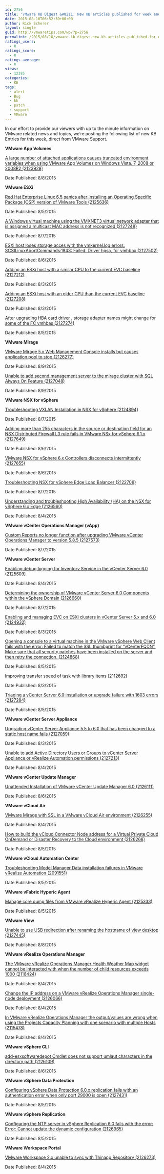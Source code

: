```yaml
---
id: 2756
title: 'VMware KB Digest &#8211; New KB articles published for week ending 8/8/15'
date: 2015-08-10T06:52:39+00:00
author: Rick Scherer
layout: single
guid: http://vmwaretips.com/wp/?p=2756
permalink: /2015/08/10/vmware-kb-digest-new-kb-articles-published-for-week-ending-8815/
ratings_users:
  - 0
ratings_score:
  - 0
ratings_average:
  - 0
views:
  - 12385
categories:
  - KB
tags:
  - alert
  - Bug
  - kb
  - patch
  - support
  - VMware
---
```

In our effort to provide our viewers with up to the minute information on VMware related news and topics, we&#8217;re posting the following list of new KB Entries for this week, direct from VMware Support.

<!--more-->

**VMware App Volumes**
  
[A large number of attached applications causes truncated environment variables when using VMware App Volumes on Windows Vista, 7, 2008 or 2008R2 (2123929)](http://vmw.re/1IyKHEs)
  
Date Published: 8/8/2015

**VMware ESXi**
  
[Red Hat Enterprise Linux 6.5 panics after installing an Operating Specific Package (OSP) version of VMware Tools (2125636)](http://vmw.re/1IZogty)
  
Date Published: 8/5/2015
  
[A Windows virtual machine using the VMXNET3 virtual network adapter that is assigned a multicast MAC address is not recognized (2127248)](http://vmw.re/1IyKJvY)
  
Date Published: 8/7/2015
  
[ESXi host loses storage acces with the vmkernel.log errors: SCSILinuxAbortCommands:1843: Failed, Driver hpsa, for vmhbax (2127502)](http://vmw.re/1IZoi4x)
  
Date Published: 8/6/2015
  
[Adding an ESXi host with a similar CPU to the current EVC baseline (2127212)](http://vmw.re/1IyKHEv)
  
Date Published: 8/3/2015
  
[Adding an ESXi host with an older CPU than the current EVC baseline (2127208)](http://vmw.re/1IZogtB)
  
Date Published: 8/3/2015
  
[After upgrading HBA card driver , storage adapter names might change for some of the FC vmhbas (2127274)](http://vmw.re/1IyKJw7)
  
Date Published: 8/5/2015

**VMware Mirage**
  
[VMware Mirage 5.x Web Management Console installs but causes application pool to stop (2126277)](http://vmw.re/1IZogtD)
  
Date Published: 8/9/2015
  
[Unable to add second management server to the mirage cluster with SQL Always On Feature (2127048)](http://vmw.re/1IyKJMo)
  
Date Published: 8/9/2015

**VMware NSX for vSphere**
  
[Troubleshooting VXLAN Installation in NSX for vSphere (2124894)](http://vmw.re/1IZogJV)
  
Date Published: 8/7/2015
  
[Adding more than 255 characters in the source or destination field for an NSX Distributed Firewall L3 rule fails in VMware NSx for vSphere 6.1.x (2127649)](http://vmw.re/1IyKHUP)
  
Date Published: 8/6/2015
  
[VMware NSX for vSphere 6.x Controllers disconnects intermittently (2127655)](http://vmw.re/1IZoi4B)
  
Date Published: 8/6/2015
  
[Troubleshooting NSX for vSphere Edge Load Balancer (2122708)](http://vmw.re/1IyKHUR)
  
Date Published: 8/7/2015
  
[Understanding and troubleshooting High Availability (HA) on the NSX for vSphere 6.x Edge (2126560)](http://vmw.re/1IZogJX)
  
Date Published: 8/4/2015

**VMware vCenter Operations Manager (vApp)**
  
[Custom Reports no longer function after upgrading VMware vCenter Operations Manager to version 5.8.5 (2127573)](http://vmw.re/1IZogJZ)
  
Date Published: 8/7/2015

**VMware vCenter Server**
  
[Enabling debug logging for Inventory Service in the vCenter Server 6.0 (2125609)](http://vmw.re/1IyKJMA)
  
Date Published: 8/4/2015
  
[Determining the ownership of VMware vCenter Server 6.0 Components within the vSphere Domain (2126660)](http://vmw.re/1IZogK3)
  
Date Published: 8/7/2015
  
[Enabling and managing EVC on ESXi clusters in vCenter Server 5.x and 6.0 (2124932)](http://vmw.re/1IyKJMC)
  
Date Published: 8/3/2015
  
[Opening a console to a virtual machine in the VMware vSphere Web Client fails with the error: Failed to match the SSL thumbprint for &#8220;vCenterFQDN&#8221;. Make sure that all security patches have been installed on the server and then retry the connection. (2124868)](http://vmw.re/1IyKHUV)
  
Date Published: 8/5/2015
  
[Improving transfer speed of task with library items (2112692)](http://vmw.re/1IZoi4J)
  
Date Published: 8/3/2015
  
[Triaging a vCenter Server 6.0 installation or upgrade failure with 1603 errors (2127284)](http://vmw.re/1IyKJME)
  
Date Published: 8/5/2015

**VMware vCenter Server Appliance**
  
[Upgrading vCenter Server Appliance 5.5 to 6.0 that has been changed to a static host name fails (2127059)](http://vmw.re/1IZoh0o)
  
Date Published: 8/3/2015
  
[Unable to add Active Directory Users or Groups to vCenter Server Appliance or vRealize Automation permissions (2127213)](http://vmw.re/1IyKK2U)
  
Date Published: 8/4/2015

**VMware vCenter Update Manager**
  
[Unattended Installation of VMware vCenter Update Manager 6.0 (2126111)](http://vmw.re/1IZoh0r)
  
Date Published: 8/6/2015

**VMware vCloud Air**
  
[VMware Mirage with SSL in a VMware vCloud Air environment (2126255)](http://vmw.re/1IyKHUX)
  
Date Published: 8/4/2015
  
[How to build the vCloud Connector Node address for a Virtual Private Cloud OnDemand or Disaster Recovery to the Cloud environment (2126268)](http://vmw.re/1IZoi4L)
  
Date Published: 8/5/2015

**VMware vCloud Automation Center**
  
[Troubleshooting Model Manager Data installation failures in VMware vRealize Automation (2091551)](http://vmw.re/1IyKHUZ)
  
Date Published: 8/5/2015

**VMware vFabric Hyperic Agent**
  
[Manage core dump files from VMware vRealize Hyperic Agent (2125333)](http://vmw.re/1IZoh0v)
  
Date Published: 8/5/2015

**VMware View**
  
[Unable to use USB redirection after renaming the hostname of view desktop (2127445)](http://vmw.re/1IZoikZ)
  
Date Published: 8/8/2015

**VMware vRealize Operations Manager**
  
[The VMware vRealize Operations Manager Health Weather Map widget cannot be interacted with when the number of child resources exceeds 1000 (2116424)](http://vmw.re/1IZoil1)
  
Date Published: 8/4/2015
  
[Change the IP address on a VMware vRealize Operations Manager single-node deployment (2126066)](http://vmw.re/1IZoil3)
  
Date Published: 8/4/2015
  
[In VMware vRealize Operations Manager the output/values are wrong when using the Projects Capacity Planning with one scenario with multiple Hosts (2115478)](http://vmw.re/1IZoil5)
  
Date Published: 8/4/2015

**VMware vSphere CLI**
  
[add-esxsoftwaredepot Cmdlet does not support umlaut characters in the directory path (2126109)](http://vmw.re/1IyKK2Y)
  
Date Published: 8/6/2015

**VMware vSphere Data Protection**
  
[Configuring vSphere Data Protection 6.0.x replication fails with an authentication error when only port 29000 is open (2127431)](http://vmw.re/1IZoil7)
  
Date Published: 8/5/2015

**VMware vSphere Replication**
  
[Configuring the NTP server in vSphere Replication 6.0 fails with the error: Error: Cannot update the dynamic configuration (2126965)](http://vmw.re/1IyKHV5)
  
Date Published: 8/5/2015

**VMware Workspace Portal**
  
[VMware Workspace 2.x unable to sync with Thinapp Repository (2126273)](http://vmw.re/1IyKK30)
  
Date Published: 8/4/2015